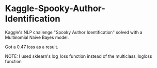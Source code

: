 # Kaggle-Spooky-Author-Identification
Kaggle's NLP challenge "Spooky Author Identification" solved with a Multinomial Naive Bayes model.

Got a 0.47 loss as a result.

NOTE:
I used sklearn's log_loss function instead of the multiclass_logloss function
